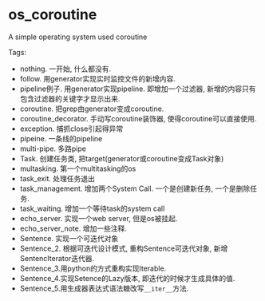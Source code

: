 # os_coroutine
A simple operating system used coroutine

Tags:
- nothing. 一开始, 什么都没有.
- follow. 用generator实现实时监控文件的新增内容.
- pipeline例子. 用generator实现pipeline. 即增加一个过滤器, 新增的内容只有包含过滤器的关键字才显示出来.
- coroutine. 把grep由generator变成coroutine.
- coroutine_decorator. 手动写coroutine装饰器, 使得coroutine可以直接使用.
- exception. 捕抓close引起得异常
- pipeine. 一条线的pipeline
- multi-pipe. 多路pipe
- Task. 创建任务类, 把target(generator或coroutine变成Task对象)
- multasking. 第一个multitasking的os
- task_exit. 处理任务退出
- task_management. 增加两个System Call. 一个是创建新任务, 一个是删除任务.
- task_waiting. 增加一个等待task的system call
- echo_server. 实现一个web server, 但是os被挂起.
- echo_server_note. 增加一些注释.
- Sentence. 实现一个可迭代对象
- Sentence_2. 根据可迭代设计模式, 重构Sentence可迭代对象, 新增SentencIterator迭代器.
- Sentence_3.用python的方式重构实现Iterable. 
- Sentence_4.实现Setence的Lazy版本, 即迭代的时候才生成具体的值. 
- Sentence_5.用生成器表达式语法糖改写```__iter__```方法. 

